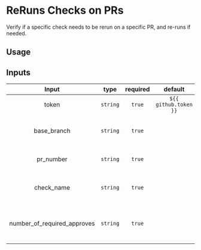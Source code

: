 # ReRuns Checks on PRs

Verify if a specific check needs to be rerun on a specific PR, and re-runs if needed.
   
## Usage


## Inputs

|               Input               |         type         | required |        default        |                                      description                                      |
|:---------------------------------:|:--------------------:|:--------:|:---------------------:|:-------------------------------------------------------------------------------------:|
|               token               |       `string`       |  `true`  | `${{ github.token }}` |                                                                                       |
|             base_branch           |       `string`       |  `true`  |                       |                            The base branch to compare with                            |
|              pr_number            |       `string`       |  `true`  |                       |                            The PR number to check                                     |
|              check_name           |       `string`       |  `true`  |                       |                            The check name to verify on PR                             |
|    number_of_required_approves    |       `string`       |  `true`  |                       |                            The number of required approves on a PR                    |

